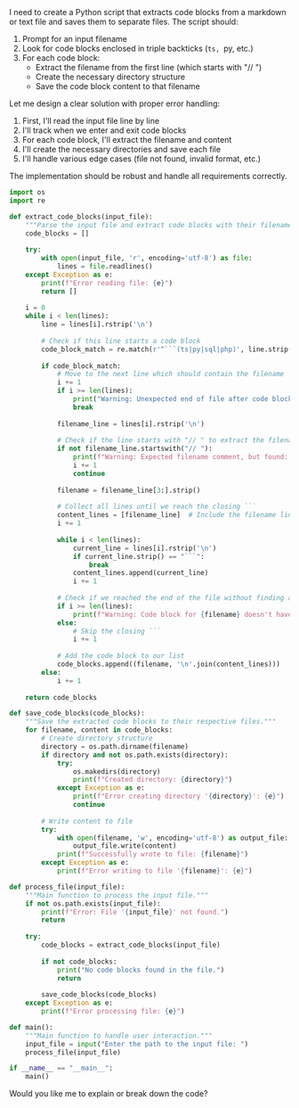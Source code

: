 <think>
I need to create a Python script that extracts code blocks from a markdown or text file and saves them to separate files. The script should:

1. Prompt for an input filename
2. Look for code blocks enclosed in triple backticks (```ts, ```py, etc.)
3. For each code block:
   - Extract the filename from the first line (which starts with "// ")
   - Create the necessary directory structure
   - Save the code block content to that filename

Let me design a clear solution with proper error handling:

1. First, I'll read the input file line by line
2. I'll track when we enter and exit code blocks
3. For each code block, I'll extract the filename and content
4. I'll create the necessary directories and save each file
5. I'll handle various edge cases (file not found, invalid format, etc.)

The implementation should be robust and handle all requirements correctly.
</think>

```py
import os
import re

def extract_code_blocks(input_file):
    """Parse the input file and extract code blocks with their filenames."""
    code_blocks = []
    
    try:
        with open(input_file, 'r', encoding='utf-8') as file:
            lines = file.readlines()
    except Exception as e:
        print(f"Error reading file: {e}")
        return []
    
    i = 0
    while i < len(lines):
        line = lines[i].rstrip('\n')
        
        # Check if this line starts a code block
        code_block_match = re.match(r'^```(ts|py|sql|php)', line.strip())
        
        if code_block_match:
            # Move to the next line which should contain the filename
            i += 1
            if i >= len(lines):
                print("Warning: Unexpected end of file after code block marker.")
                break
            
            filename_line = lines[i].rstrip('\n')
            
            # Check if the line starts with "// " to extract the filename
            if not filename_line.startswith("// "):
                print(f"Warning: Expected filename comment, but found: {filename_line}")
                i += 1
                continue
            
            filename = filename_line[3:].strip()
            
            # Collect all lines until we reach the closing ```
            content_lines = [filename_line]  # Include the filename line
            i += 1
            
            while i < len(lines):
                current_line = lines[i].rstrip('\n')
                if current_line.strip() == "```":
                    break
                content_lines.append(current_line)
                i += 1
            
            # Check if we reached the end of the file without finding a closing marker
            if i >= len(lines):
                print(f"Warning: Code block for {filename} doesn't have a closing marker.")
            else:
                # Skip the closing ```
                i += 1
            
            # Add the code block to our list
            code_blocks.append((filename, '\n'.join(content_lines)))
        else:
            i += 1
    
    return code_blocks

def save_code_blocks(code_blocks):
    """Save the extracted code blocks to their respective files."""
    for filename, content in code_blocks:
        # Create directory structure
        directory = os.path.dirname(filename)
        if directory and not os.path.exists(directory):
            try:
                os.makedirs(directory)
                print(f"Created directory: {directory}")
            except Exception as e:
                print(f"Error creating directory '{directory}': {e}")
                continue
        
        # Write content to file
        try:
            with open(filename, 'w', encoding='utf-8') as output_file:
                output_file.write(content)
            print(f"Successfully wrote to file: {filename}")
        except Exception as e:
            print(f"Error writing to file '{filename}': {e}")

def process_file(input_file):
    """Main function to process the input file."""
    if not os.path.exists(input_file):
        print(f"Error: File '{input_file}' not found.")
        return
    
    try:
        code_blocks = extract_code_blocks(input_file)
        
        if not code_blocks:
            print("No code blocks found in the file.")
            return
        
        save_code_blocks(code_blocks)
    except Exception as e:
        print(f"Error processing file: {e}")

def main():
    """Main function to handle user interaction."""
    input_file = input("Enter the path to the input file: ")
    process_file(input_file)

if __name__ == "__main__":
    main()
```

Would you like me to explain or break down the code?
